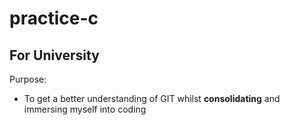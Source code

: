 # practice-c
## For University
Purpose: 
- To get a better understanding of GIT whilst **consolidating** and immersing myself
into coding
